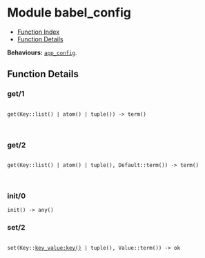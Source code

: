 

# Module babel_config #
* [Function Index](#index)
* [Function Details](#functions)

__Behaviours:__ [`app_config`](app_config.md).

<a name="functions"></a>

## Function Details ##

<a name="get-1"></a>

### get/1 ###

<pre><code>
get(Key::list() | atom() | tuple()) -&gt; term()
</code></pre>
<br />

<a name="get-2"></a>

### get/2 ###

<pre><code>
get(Key::list() | atom() | tuple(), Default::term()) -&gt; term()
</code></pre>
<br />

<a name="init-0"></a>

### init/0 ###

`init() -> any()`

<a name="set-2"></a>

### set/2 ###

<pre><code>
set(Key::<a href="key_value.md#type-key">key_value:key()</a> | tuple(), Value::term()) -&gt; ok
</code></pre>
<br />

